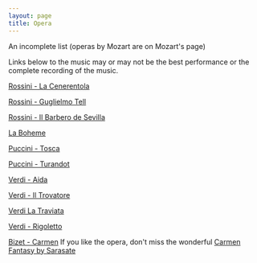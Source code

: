 ```yaml
---
layout: page
title: Opera
---
```


An incomplete list (operas by Mozart are on Mozart's page)

Links below to the music may or may not be the best performance or the complete recording of the music.

[Rossini - La Cenerentola](https://www.youtube.com/watch?v=HXZn1j_484U)

[Rossini - Guglielmo Tell](https://www.youtube.com/watch?v=4NufaurLuCw&list=PL76dJku6jw7GO7DgzqnsiJzg_33rU44OQ&index=2)

[Rossini - Il Barbero de Sevilla](https://www.youtube.com/watch?v=enEVv02f6bo&list=PL76dJku6jw7GO7DgzqnsiJzg_33rU44OQ&index=3)

[La Boheme](https://www.youtube.com/watch?v=H_1OtRt0_ho)

[Puccini - Tosca](https://www.youtube.com/watch?v=Vssk911H5mY)

[Puccini - Turandot](https://www.youtube.com/watch?v=7cMwIAirZQY)

[Verdi - Aida](https://www.youtube.com/watch?v=jjsOAunKIhA)

[Verdi - Il Trovatore](https://www.youtube.com/watch?v=HOTgcNY00F0)

[Verdi La Traviata](https://www.youtube.com/watch?v=h9kiaH0h2pQ)

[Verdi - Rigoletto](https://www.youtube.com/watch?v=bpeRxT3qG54)

[Bizet - Carmen](https://www.youtube.com/watch?v=Lw1_GXU_rAQ)
If you like the opera, don't miss the wonderful [Carmen Fantasy by Sarasate](https://youtu.be/QfKdRlvpWBQ)